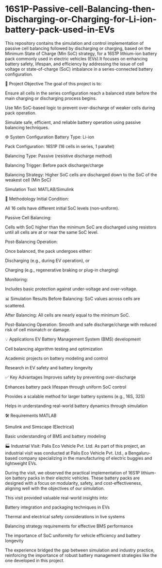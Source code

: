 # 16S1P-Passive-cell-Balancing-then-Discharging-or-Charging-for-Li-ion-battery-pack-used-in-EVs
This repository contains the simulation and control implementation of passive cell balancing followed by discharging or charging, based on the Minimum State of Charge (Min SoC) strategy, for a 16S1P lithium-ion battery pack commonly used in electric vehicles (EVs).It focuses on enhancing battery safety, lifespan, and efficiency by addressing the issue of cell voltage or state-of-charge (SoC) imbalance in a series-connected battery configuration.


📌 Project Objective
The goal of this project is to:

Ensure all cells in the series configuration reach a balanced state before the main charging or discharging process begins.

Use Min SoC-based logic to prevent over-discharge of weaker cells during pack operation.

Simulate safe, efficient, and reliable battery operation using passive balancing techniques.

⚙️ System Configuration
Battery Type: Li-ion

Pack Configuration: 16S1P (16 cells in series, 1 parallel)

Balancing Type: Passive (resistive discharge method)

Balancing Trigger: Before pack discharge/charge

Balancing Strategy: Higher SoC cells are discharged down to the SoC of the weakest cell (Min SoC)

Simulation Tool: MATLAB/Simulink



🧠 Methodology
Initial Condition:

All 16 cells have different initial SoC levels (non-uniform).

Passive Cell Balancing:

Cells with SoC higher than the minimum SoC are discharged using resistors until all cells are at or near the same SoC level.

Post-Balancing Operation:

Once balanced, the pack undergoes either:

Discharging (e.g., during EV operation), or

Charging (e.g., regenerative braking or plug-in charging)

Monitoring:

Includes basic protection against under-voltage and over-voltage.



📊 Simulation Results
Before Balancing: SoC values across cells are scattered.

After Balancing: All cells are nearly equal to the minimum SoC.

Post-Balancing Operation: Smooth and safe discharge/charge with reduced risk of cell mismatch or damage.



💡 Applications
EV Battery Management System (BMS) development

Cell balancing algorithm testing and optimization

Academic projects on battery modeling and control

Research in EV safety and battery longevity




✅ Key Advantages
Improves safety by preventing over-discharge

Enhances battery pack lifespan through uniform SoC control

Provides a scalable method for larger battery systems (e.g., 16S, 32S)

Helps in understanding real-world battery dynamics through simulation




🛠 Requirements
MATLAB 

Simulink and Simscape (Electrical)

Basic understanding of BMS and battery modeling



🏭 Industrial Visit: Palis Eco Vehicle Pvt. Ltd.
As part of this project, an industrial visit was conducted at Palis Eco Vehicle Pvt. Ltd., a Bengaluru-based company specializing in the manufacturing of electric buggies and lightweight EVs.

During the visit, we observed the practical implementation of 16S1P lithium-ion battery packs in their electric vehicles. These battery packs are designed with a focus on modularity, safety, and cost-effectiveness, aligning well with the objectives of our simulation.

This visit provided valuable real-world insights into:

Battery integration and packaging techniques in EVs

Thermal and electrical safety considerations in live systems

Balancing strategy requirements for effective BMS performance

The importance of SoC uniformity for vehicle efficiency and battery longevity

The experience bridged the gap between simulation and industry practice, reinforcing the importance of robust battery management strategies like the one developed in this project.
